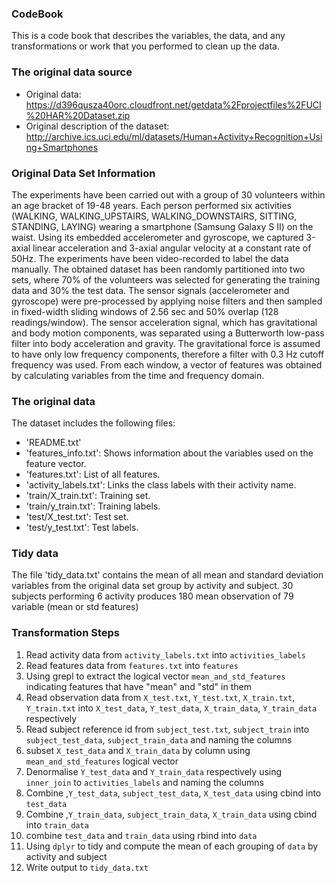 ### CodeBook
This is a code book that describes the variables, the data, and any transformations or work that you performed to clean up the data.

### The original data source

- Original data: https://d396qusza40orc.cloudfront.net/getdata%2Fprojectfiles%2FUCI%20HAR%20Dataset.zip
- Original description of the dataset: http://archive.ics.uci.edu/ml/datasets/Human+Activity+Recognition+Using+Smartphones

### Original Data Set Information

The experiments have been carried out with a group of 30 volunteers within an age bracket of 19-48 years. Each person performed six activities (WALKING, WALKING_UPSTAIRS, WALKING_DOWNSTAIRS, SITTING, STANDING, LAYING) wearing a smartphone (Samsung Galaxy S II) on the waist. Using its embedded accelerometer and gyroscope, we captured 3-axial linear acceleration and 3-axial angular velocity at a constant rate of 50Hz. The experiments have been video-recorded to label the data manually. The obtained dataset has been randomly partitioned into two sets, where 70% of the volunteers was selected for generating the training data and 30% the test data.
The sensor signals (accelerometer and gyroscope) were pre-processed by applying noise filters and then sampled in fixed-width sliding windows of 2.56 sec and 50% overlap (128 readings/window). The sensor acceleration signal, which has gravitational and body motion components, was separated using a Butterworth low-pass filter into body acceleration and gravity. The gravitational force is assumed to have only low frequency components, therefore a filter with 0.3 Hz cutoff frequency was used. From each window, a vector of features was obtained by calculating variables from the time and frequency domain.

### The original data
The dataset includes the following files:
- 'README.txt'
- 'features_info.txt': Shows information about the variables used on the feature vector.
- 'features.txt': List of all features.
- 'activity_labels.txt': Links the class labels with their activity name.
- 'train/X_train.txt': Training set.
- 'train/y_train.txt': Training labels.
- 'test/X_test.txt': Test set.
- 'test/y_test.txt': Test labels.

### Tidy data
The file 'tidy_data.txt' contains the mean of all mean and standard deviation variables from the original data set group by activity and subject.
30 subjects performing 6 activity produces 180 mean observation of 79 variable (mean or std features)

### Transformation Steps
1. Read activity data from `activity_labels.txt` into `activities_labels`
2. Read features data from `features.txt` into `features`
3. Using grepl to extract the logical vector `mean_and_std_features` indicating features that have "mean" and "std" in them
3. Read observation data from `X_test.txt`, `Y_test.txt`, `X_train.txt`, `Y_train.txt` into `X_test_data`, `Y_test_data`, `X_train_data`, `Y_train_data` respectively
4. Read subject reference id from `subject_test.txt`, `subject_train` into `subject_test_data`, `subject_train_data` and naming the columns
4. subset `X_test_data` and `X_train_data` by column  using `mean_and_std_features` logical vector
5. Denormalise `Y_test_data` and `Y_train_data` respectively using `inner_join` to `activities_labels` and naming the columns
5. Combine ,`Y_test_data`, `subject_test_data`, `X_test_data` using cbind into `test_data`
6. Combine ,`Y_train_data`, `subject_train_data`, `X_train_data` using cbind into `train_data`
7. combine `test_data` and `train_data` using rbind into `data`
8. Using `dplyr` to tidy and compute the mean of each grouping of `data` by activity and subject
9. Write output to `tidy_data.txt` 
